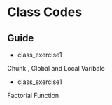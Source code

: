 # Class Codes

## Guide

* class_exercise1

Chunk , Global and Local Varibale

* class_exercise1

Factorial Function





